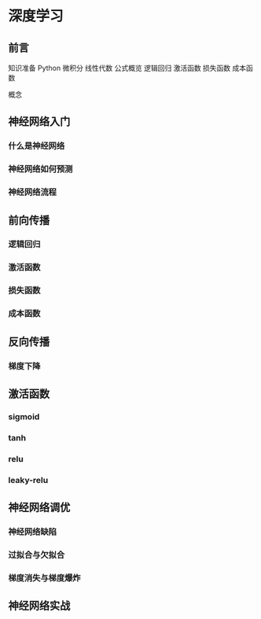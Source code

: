 # 深度学习

## 前言
知识准备
    Python
    微积分
    线性代数
公式概览
    逻辑回归
    激活函数
    损失函数
    成本函数
    
概念

## 神经网络入门

### 什么是神经网络
### 神经网络如何预测
### 神经网络流程

## 前向传播
### 逻辑回归
### 激活函数
### 损失函数
### 成本函数

## 反向传播
### 梯度下降

## 激活函数
### sigmoid
### tanh
### relu
### leaky-relu




## 神经网络调优
### 神经网络缺陷
### 过拟合与欠拟合
### 梯度消失与梯度爆炸



## 神经网络实战